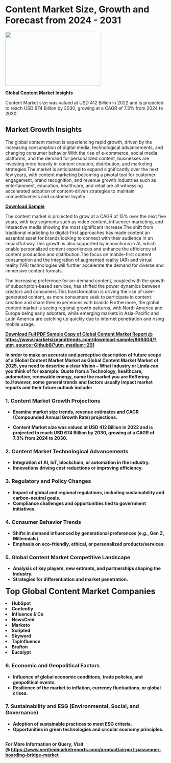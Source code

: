 <H1>Content Market Size, Growth and Forecast from 2024 - 2031</H1><img class="aligncenter size-medium wp-image-584254" src="https://thirdeyenews.in/wp-content/uploads/2024/09/Global-Market-Research-300x168.jpeg" alt="" width="300" height="168" /><p><strong>Global&nbsp;<a href="https://www.marketsizeandtrends.com/download-sample/869404/?utm_source=Github8j?utm_medium=201">Content Market</a> Insights</strong></p><p>Content Market size was valued at USD 412 Billion in 2022 and is projected to reach USD 674 Billion by 2030, growing at a CAGR of 7.3% from 2024 to 2030.</p><p><h2>Market Growth Insights</h2> <p>The global content market is experiencing rapid growth, driven by the increasing consumption of digital media, technological advancements, and changing consumer behavior.With the rise of e-commerce, social media platforms, and the demand for personalized content, businesses are investing more heavily in content creation, distribution, and marketing strategies.The market is anticipated to expand significantly over the next few years, with content marketing becoming a pivotal tool for customer engagement, brand recognition, and revenue growth.Industries such as entertainment, education, healthcare, and retail are all witnessing accelerated adoption of content-driven strategies to maintain competitiveness and customer loyalty.</p> <p><strong><a href="#">Download Sample</a></strong></p> <p>The content market is projected to grow at a CAGR of 15% over the next five years, with key segments such as video content, influencer marketing, and interactive media showing the most significant increase.The shift from traditional marketing to digital-first approaches has made content an essential asset for brands looking to connect with their audience in an impactful way.This growth is also supported by innovations in AI, which enable personalized content experiences and enhance the efficiency of content production and distribution.The focus on mobile-first content consumption and the integration of augmented reality (AR) and virtual reality (VR) technologies will further accelerate the demand for diverse and immersive content formats.</p> <p>The increasing preference for on-demand content, coupled with the growth of subscription-based services, has shifted the power dynamics between creators and consumers.This transformation is driving the rise of user-generated content, as more consumers seek to participate in content creation and share their experiences with brands.Furthermore, the global content market is seeing regional growth patterns, with North America and Europe being early adopters, while emerging markets in Asia-Pacific and Latin America are catching up quickly due to internet penetration and rising mobile usage.</p> <p><strong><a href="#"></p><p><span class=""><strong>Download Full PDF Sample Copy of Global Content Market Report</strong> @ <a href="https://www.marketsizeandtrends.com/download-sample/869404/?utm_source=Github8j?utm_medium=201" target="_blank">https://www.marketsizeandtrends.com/download-sample/869404/?utm_source=Github8j?utm_medium=201</a></span></p><p>In order to make an accurate and perceptive description of future scope of a Global&nbsp;Content Market Market as Global&nbsp;Content Market Market of 2025, you need to describe a clear Vision &ndash; What Industry or Linda can you think of for example: Quote from a Technology, healthcare, automotive, renewable energy, name the market you are Reffering to.However, some general trends and factors usually impact market reports and their future outlook include:</p><h3>1.&nbsp;<strong>Content Market Growth Projections</strong></h3><ul><li>Examine market size trends, revenue estimates and CAGR (Compounded Annual Growth Rate) projections.</li><li><p>Content Market size was valued at USD 412 Billion in 2022 and is projected to reach USD 674 Billion by 2030, growing at a CAGR of 7.3% from 2024 to 2030.</p></li></ul><h3>2.&nbsp;<strong>Content Market Technological Advancements</strong></h3><ul><li>Integration of AI, IoT, blockchain, or automation in the industry.</li><li>Innovations driving cost reductions or improving efficiency.</li></ul><h3>3.&nbsp;<strong>Regulatory and Policy Changes</strong></h3><ul><li>Impact of global and regional regulations, including sustainability and carbon-neutral goals.</li><li>Compliance challenges and opportunities tied to government initiatives.</li></ul><h3>4.&nbsp;<strong>Consumer Behavior Trends</strong></h3><ul><li>Shifts in demand influenced by generational preferences (e.g., Gen Z, Millennials).</li><li>Emphasis on eco-friendly, ethical, or personalized products/services.</li></ul><h3>5.&nbsp;<strong>Global Content Market Competitive Landscape</strong></h3><ul><li>Analysis of key players, new entrants, and partnerships shaping the industry.</li><li>Strategies for differentiation and market penetration.</li></ul><p data-pm-slice="1 1 []"><span style="color: inherit; font-family: inherit; font-size: 25px;">Top Global Content Market Companies</span></p><div class="" data-test-id=""><p><li>HubSpot</li><li> Contently</li><li> Influence & Co</li><li> NewsCred</li><li> Marketo</li><li> Scripted</li><li> Skyword</li><li> TapInfluence</li><li> Brafton</li><li> Eucalypt</li></p></div><h3>6.&nbsp;<strong>Economic and Geopolitical Factors</strong></h3><ul><li>Influence of global economic conditions, trade policies, and geopolitical events.</li><li>Resilience of the market to inflation, currency fluctuations, or global crises.</li></ul><h3>7.&nbsp;<strong>Sustainability and ESG (Environmental, Social, and Governance)</strong></h3><ul><li>Adoption of sustainable practices to meet ESG criteria.</li><li>Opportunities in green technologies and circular economy principles.</li></ul><h2><strong style="font-size: 14px;">For More Information or Query, Visit @&nbsp;</strong><a style="background-color: #ffffff; font-size: 14px;" href="https://www.marketsizeandtrends.com/report/content-market/" target="_blank">https://www.verifiedmarketreports.com/product/airport-passenger-boarding-bridge-market</a></h2>